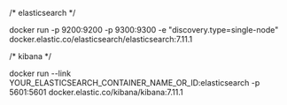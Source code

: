 /* elasticsearch */

docker run -p 9200:9200 -p 9300:9300 -e "discovery.type=single-node" docker.elastic.co/elasticsearch/elasticsearch:7.11.1

/* kibana */

docker run --link YOUR_ELASTICSEARCH_CONTAINER_NAME_OR_ID:elasticsearch -p 5601:5601 docker.elastic.co/kibana/kibana:7.11.1